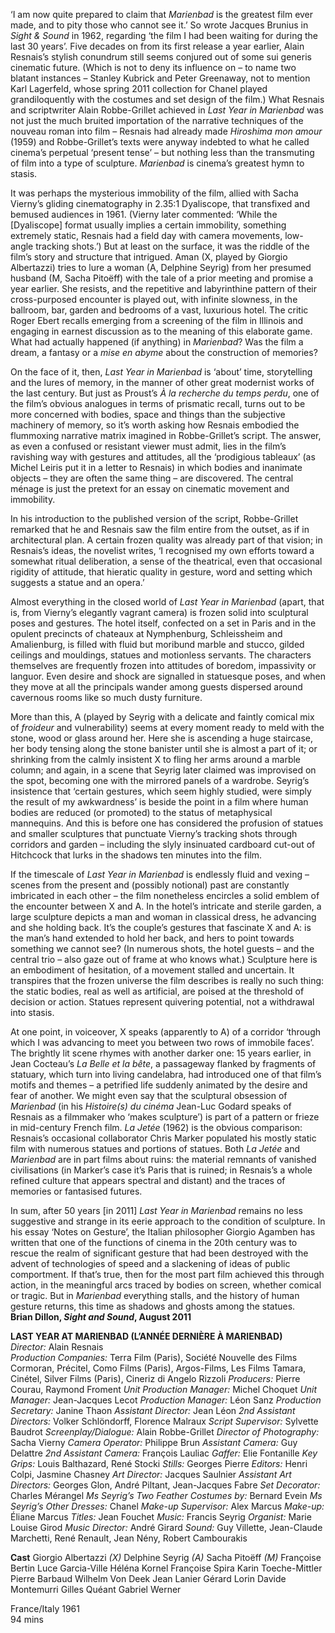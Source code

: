 

‘I am now quite prepared to claim that _Marienbad_ is the greatest film ever made, and to pity those who cannot see it.’ So wrote Jacques Brunius in _Sight & Sound_ in 1962, regarding ‘the film I had been waiting for during the last 30 years’. Five decades on from its first release a year earlier, Alain Resnais’s stylish conundrum still seems conjured out of some sui generis cinematic future. (Which is not to deny its influence on – to name two blatant instances – Stanley Kubrick and Peter Greenaway, not to mention Karl Lagerfeld, whose spring 2011 collection for Chanel played grandiloquently with the costumes and set design of the film.) What Resnais and scriptwriter Alain Robbe-Grillet achieved in _Last Year in Marienbad_ was not just the much bruited importation of the narrative techniques of the nouveau roman into film – Resnais had already made _Hiroshima mon amour_ (1959) and Robbe-Grillet’s texts were anyway indebted to what he called cinema’s perpetual ‘present tense’ – but nothing less than the transmuting of film into a type of sculpture. _Marienbad_ is cinema’s greatest hymn to stasis.

It was perhaps the mysterious immobility of the film, allied with Sacha Vierny’s gliding cinematography in 2.35:1 Dyaliscope, that transfixed and bemused audiences in 1961. (Vierny later commented: ‘While the [Dyaliscope] format usually implies a certain immobility, something extremely static, Resnais had a field day with camera movements, low-angle tracking shots.’) But at least on the surface, it was the riddle of the film’s story and structure that intrigued. Aman (X, played by Giorgio Albertazzi) tries to lure a woman (A, Delphine Seyrig) from her presumed husband (M, Sacha Pitoëff) with the tale of a prior meeting and promise a year earlier. She resists, and the repetitive and labyrinthine pattern of their cross-purposed encounter is played out, with infinite slowness, in the ballroom, bar, garden and bedrooms of a vast, luxurious hotel. The critic Roger Ebert recalls emerging from a screening of the film in Illinois and engaging in earnest discussion as to the meaning of this elaborate game. What had actually happened (if anything) in _Marienbad_? Was the film a dream, a fantasy or a _mise en abyme_ about the construction of memories?

On the face of it, then, _Last Year in Marienbad_ is ‘about’ time, storytelling and the lures of memory, in the manner of other great modernist works of the last century. But just as Proust’s _À la recherche du temps perdu_, one of the film’s obvious analogues in terms of prismatic recall, turns out to be more concerned with bodies, space and things than the subjective machinery of memory, so it’s worth asking how Resnais embodied the flummoxing narrative matrix imagined in Robbe-Grillet’s script. The answer, as even a confused or resistant viewer must admit, lies in the film’s ravishing way with gestures and attitudes, all the ‘prodigious tableaux’ (as Michel Leiris put it in a letter to Resnais) in which bodies and inanimate objects – they are often the same thing – are discovered. The central ménage is just the pretext for an essay on cinematic movement and immobility.

In his introduction to the published version of the script, Robbe-Grillet remarked that he and Resnais saw the film entire from the outset, as if in architectural plan. A certain frozen quality was already part of that vision; in Resnais’s ideas, the novelist writes, ‘I recognised my own efforts toward a somewhat ritual deliberation, a sense of the theatrical, even that occasional rigidity of attitude, that hieratic quality in gesture, word and setting which suggests a statue and an opera.’

Almost everything in the closed world of _Last Year in Marienbad_ (apart, that is, from Vierny’s elegantly vagrant camera) is frozen solid into sculptural poses and gestures. The hotel itself, confected on a set in Paris and in the opulent precincts of chateaux at Nymphenburg, Schleissheim and Amalienburg, is filled with fluid but moribund marble and stucco, gilded ceilings and mouldings, statues and motionless servants. The characters themselves are frequently frozen into attitudes of boredom, impassivity or languor. Even desire and shock are signalled in statuesque poses, and when they move at all the principals wander among guests dispersed around cavernous rooms like so much dusty furniture.

More than this, A (played by Seyrig with a delicate and faintly comical mix of _froideur_ and vulnerability) seems at every moment ready to meld with the stone, wood or glass around her. Here she is ascending a huge staircase, her body tensing along the stone banister until she is almost a part of it; or shrinking from the calmly insistent X to fling her arms around a marble column; and again, in a scene that Seyrig later claimed was improvised on the spot, becoming one with the mirrored panels of a wardrobe. Seyrig’s insistence that ‘certain gestures, which seem highly studied, were simply the result of my awkwardness’ is beside the point in a film where human bodies are reduced (or promoted) to the status of metaphysical mannequins. And this is before one has considered the profusion of statues and smaller sculptures that punctuate Vierny’s tracking shots through corridors and garden – including the slyly insinuated cardboard cut-out of Hitchcock that lurks in the shadows ten minutes into the film.

If the timescale of _Last Year in Marienbad_ is endlessly fluid and vexing – scenes from the present and (possibly notional) past are constantly imbricated in each other – the film nonetheless encircles a solid emblem of the encounter between X and A. In the hotel’s intricate and sterile garden, a large sculpture depicts a man and woman in classical dress, he advancing and she holding back. It’s the couple’s gestures that fascinate X and A: is the man’s hand extended to hold her back, and hers to point towards something we cannot see? (In numerous shots, the hotel guests – and the central trio – also gaze out of frame at who knows what.) Sculpture here is an embodiment of hesitation, of a movement stalled and uncertain. It transpires that the frozen universe the film describes is really no such thing: the static bodies, real as well as artificial, are poised at the threshold of decision or action. Statues represent quivering potential, not a withdrawal into stasis.

At one point, in voiceover, X speaks (apparently to A) of a corridor ‘through which I was advancing to meet you between two rows of immobile faces’. The brightly lit scene rhymes with another darker one: 15 years earlier, in Jean Cocteau’s _La Belle et la bête_, a passageway flanked by fragments of statuary, which turn into living candelabra, had introduced one of that film’s motifs and themes – a petrified life suddenly animated by the desire and fear of another. We might even say that the sculptural obsession of _Marienbad_ (in his _Histoire(s) du cinéma_ Jean-Luc Godard speaks of Resnais as a filmmaker who ‘makes sculpture’) is part of a pattern or frieze in mid-century French film. _La Jetée_ (1962) is the obvious comparison: Resnais’s occasional collaborator Chris Marker populated his mostly static film with numerous statues and portions of statues. Both _La Jetée_ and _Marienbad_ are in part films about ruins: the material remnants of vanished civilisations (in Marker’s case it’s Paris that is ruined; in Resnais’s a whole refined culture that appears spectral and distant) and the traces of memories or fantasised futures.

In sum, after 50 years [in 2011] _Last Year in Marienbad_ remains no less suggestive and strange in its eerie approach to the condition of sculpture. In his essay ‘Notes on Gesture’, the Italian philosopher Giorgio Agamben has written that one of the functions of cinema in the 20th century was to rescue the realm of significant gesture that had been destroyed with the advent of technologies of speed and a slackening of ideas of public comportment. If that’s true, then for the most part film achieved this through action, in the meaningful arcs traced by bodies on screen, whether comical or tragic. But in _Marienbad_ everything stalls, and the history of human gesture returns, this time as shadows and ghosts among the statues.  
**Brian Dillon, _Sight and Sound_, August 2011**  

**LAST YEAR AT MARIENBAD (L’ANNÉE DERNIÈRE À MARIENBAD)**  
_Director:_ Alain Resnais  
_Production Companies:_ Terra Film (Paris), Société Nouvelle des Films Cormoran, Précitel, Como Films (Paris), Argos-Films, Les Films Tamara, Cinétel, Silver Films (Paris), Cineriz di Angelo Rizzoli
_Producers:_ Pierre Courau, Raymond Froment
_Unit Production Manager:_ Michel Choquet
_Unit Manager:_ Jean-Jacques Lecot
_Production Manager:_ Léon Sanz
_Production Secretary:_ Janine Thaon
_Assistant Director:_ Jean Léon
_2nd Assistant Directors:_ Volker Schlöndorff, Florence Malraux
_Script Supervisor:_ Sylvette Baudrot
_Screenplay/Dialogue:_ Alain Robbe-Grillet
_Director of Photography:_ Sacha Vierny
_Camera Operator:_ Philippe Brun
_Assistant Camera:_ Guy Delattre
_2nd Assistant Camera:_ François Lauliac
_Gaffer:_ Elie Fontanille
_Key Grips:_ Louis Balthazard, René Stocki
_Stills:_ Georges Pierre
_Editors:_ Henri Colpi, Jasmine Chasney
_Art Director:_ Jacques Saulnier
_Assistant Art Directors:_ Georges Glon, André Piltant, Jean-Jacques Fabre
_Set Decorator:_ Charles Mérangel
_Ms Seyrig’s Two Feather Costumes by:_ Bernard Evein
_Ms Seyrig’s Other Dresses:_ Chanel
_Make-up Supervisor:_ Alex Marcus
_Make-up:_ Éliane Marcus
_Titles:_ Jean Fouchet
_Music:_ Francis Seyrig
_Organist:_ Marie Louise Girod
_Music Director:_ André Girard
_Sound:_ Guy Villette, Jean-Claude Marchetti, René Renault, Jean Nény, Robert Cambourakis

**Cast**
Giorgio Albertazzi _(X)_
Delphine Seyrig _(A)_
Sacha Pitoëff _(M)_
Françoise Bertin
Luce Garcia-Ville
Héléna Kornel
Françoise Spira
Karin Toeche-Mittler
Pierre Barbaud
Wilhelm Von Deek
Jean Lanier
Gérard Lorin
Davide Montemurri
Gilles Quéant
Gabriel Werner

France/Italy 1961  
94 mins
<!--stackedit_data:
eyJoaXN0b3J5IjpbOTYwNDc2NTExXX0=
-->